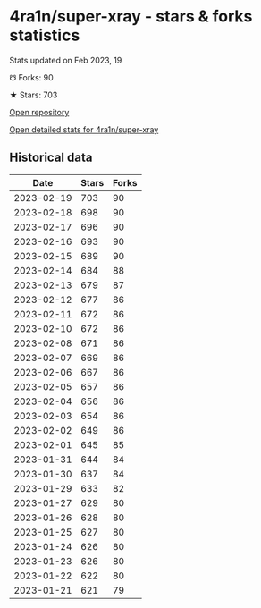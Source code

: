 # 4ra1n/super-xray - stars & forks statistics

Stats updated on Feb 2023, 19

☋ Forks: 90

★ Stars: 703

[Open repository](https://github.com/4ra1n/super-xray)

[Open detailed stats for 4ra1n/super-xray](https://reviewgithub.com/rep/4ra1n/super-xray)

## Historical data
| Date | Stars | Forks |
|------|-------|-------|
| 2023-02-19 | 703 | 90 | 
| 2023-02-18 | 698 | 90 | 
| 2023-02-17 | 696 | 90 | 
| 2023-02-16 | 693 | 90 | 
| 2023-02-15 | 689 | 90 | 
| 2023-02-14 | 684 | 88 | 
| 2023-02-13 | 679 | 87 | 
| 2023-02-12 | 677 | 86 | 
| 2023-02-11 | 672 | 86 | 
| 2023-02-10 | 672 | 86 | 
| 2023-02-08 | 671 | 86 | 
| 2023-02-07 | 669 | 86 | 
| 2023-02-06 | 667 | 86 | 
| 2023-02-05 | 657 | 86 | 
| 2023-02-04 | 656 | 86 | 
| 2023-02-03 | 654 | 86 | 
| 2023-02-02 | 649 | 86 | 
| 2023-02-01 | 645 | 85 | 
| 2023-01-31 | 644 | 84 | 
| 2023-01-30 | 637 | 84 | 
| 2023-01-29 | 633 | 82 | 
| 2023-01-27 | 629 | 80 | 
| 2023-01-26 | 628 | 80 | 
| 2023-01-25 | 627 | 80 | 
| 2023-01-24 | 626 | 80 | 
| 2023-01-23 | 626 | 80 | 
| 2023-01-22 | 622 | 80 | 
| 2023-01-21 | 621 | 79 | 

